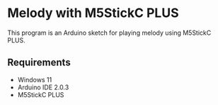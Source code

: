 # Melody with M5StickC PLUS
This program is an Arduino sketch for playing melody using M5StickC PLUS.

## Requirements
- Windows 11
- Arduino IDE 2.0.3
- M5StickC PLUS
